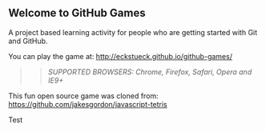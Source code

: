 ## Welcome to GitHub Games

A project based learning activity for people who are getting started with Git and GitHub.

You can play the game at: http://eckstueck.github.io/github-games/

>> _*SUPPORTED BROWSERS*: Chrome, Firefox, Safari, Opera and IE9+_

This fun open source game was cloned from: https://github.com/jakesgordon/javascript-tetris

Test
